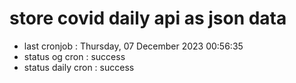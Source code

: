 # store covid daily api as json data

- last cronjob : Thursday, 07 December 2023 00:56:35
- status og cron : success
- status daily cron : success
      
      